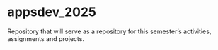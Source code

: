 # appsdev_2025
Repository that will serve as a repository for this semester’s activities, assignments and projects.  
